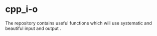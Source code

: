 # cpp_i-o
The repository contains useful functions which will use systematic and beautiful input and output .
